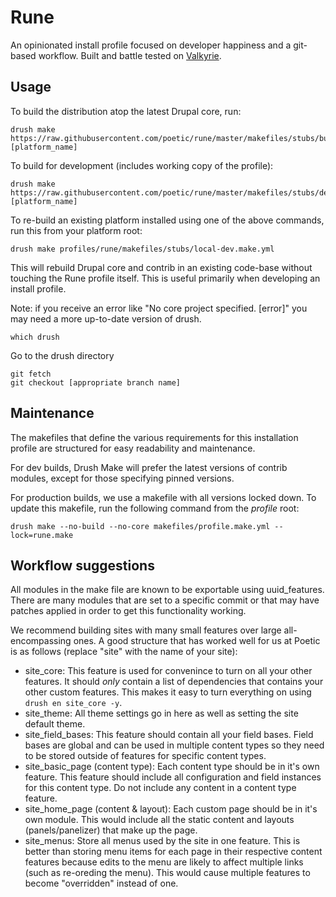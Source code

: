 # Rune
An opinionated install profile focused on developer happiness and a
git-based workflow. Built and battle tested on [Valkyrie](https://github.com/GetValkyrie/valkyrie).

## Usage
To build the distribution atop the latest Drupal core, run:
    
    drush make https://raw.githubusercontent.com/poetic/rune/master/makefiles/stubs/build.make.yml [platform_name]

To build for development (includes working copy of the profile):

    drush make https://raw.githubusercontent.com/poetic/rune/master/makefiles/stubs/dev.make.yml [platform_name]

To re-build an existing platform installed using one of the above commands, run this from your platform root:

    drush make profiles/rune/makefiles/stubs/local-dev.make.yml

This will rebuild Drupal core and contrib in an existing code-base without
touching the Rune profile itself. This is useful primarily when developing an
install profile.

Note: if you receive an error like "No core project specified. [error]" you may need a more up-to-date version of drush.

    which drush
    
Go to the drush directory

    git fetch
    git checkout [appropriate branch name]

## Maintenance
The makefiles that define the various requirements for this installation
profile are structured for easy readability and maintenance.

For dev builds, Drush Make will prefer the latest versions of contrib modules,
except for those specifying pinned versions.

For production builds, we use a makefile with all versions locked down. To
update this makefile, run the following command from the *profile* root:

    drush make --no-build --no-core makefiles/profile.make.yml --lock=rune.make

## Workflow suggestions
All modules in the make file are known to be exportable using uuid_features.
There are many modules that are set to a specific commit or that may have
patches applied in order to get this functionality working.

We recommend building sites with many small features over large
all-encompassing ones. A good structure that has worked well for us at Poetic
is as follows (replace "site" with the name of your site):

* site_core: This feature is used for convenince to turn on all your other
  features. It should *only* contain a list of dependencies that contains your
  other custom features. This makes it easy to turn everything on using ``drush
  en site_core -y``.
* site_theme: All theme settings go in here as well as setting the site default
  theme.
* site_field_bases: This feature should contain all your field bases. Field
  bases are global and can be used in multiple content types so they need to be
  stored outside of features for specific content types.
* site_basic_page (content type): Each content type should be in it's own
  feature. This feature should include all configuration and field instances
  for this content type. Do not include any content in a content type feature.
* site_home_page (content & layout): Each custom page should be in it's own
  module. This would include all the static content and layouts
  (panels/panelizer) that make up the page.
* site_menus: Store all menus used by the site in one feature. This is better
  than storing menu items for each page in their respective content features
  because edits to the menu are likely to affect multiple links (such as
  re-oreding the menu). This would cause multiple features to become
  "overridden" instead of one.
